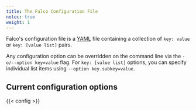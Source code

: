 ```yaml
---
title: The Falco Configuration File
notoc: true
weight: 1
---
```


Falco's configuration file is a [YAML](http://www.yaml.org/start.html)
file containing a collection of `key: value` or `key: [value list]` pairs.

Any configuration option can be overridden on the command line via the `-o/--option key=value` flag. For `key: [value list]` options, you can specify individual list items using ``--option key.subkey=value``.

## Current configuration options

{{< config >}}
